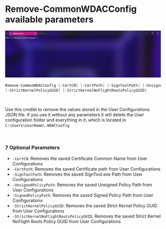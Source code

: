 # Remove-CommonWDACConfig available parameters

![image](https://raw.githubusercontent.com/HotCakeX/.github/main/Pictures/Wiki%20APNGs/Remove-CommonWDACConfig/Remove-CommonWDACConfig.apng)

```powershell
Remove-CommonWDACConfig [-CertCN] [-CertPath] [-SignToolPath] [-UnsignedPolicyPath] [-SignedPolicyPath]
[-StrictKernelPolicyGUID] [-StrictKernelNoFlightRootsPolicyGUID]
```

<br>

Use this cmdlet to remove the values stored in the User Configurations JSON file. If you use it without any parameters it will delete the User configuration folder and everything in it, which is located in `C:\Users\UserName\.WDACConfig`

<br>

### 7 Optional Parameters

* `-CertCN`: Removes the saved Certificate Common Name from User Configurations
* `-CertPath`: Removes the saved Certificate path from User Configurations
* `-SignToolPath`: Removes the saved SignTool.exe Path from User Configurations
* `-UnsignedPolicyPath`: Removes the saved Unsigned Policy Path from User Configurations
* `-SignedPolicyPath`: Removes the saved Signed Policy Path from User Configurations
* `-StrictKernelPolicyGUID`: Removes the saved Strict Kernel Policy GUID from User Configurations
* `-StrictKernelNoFlightRootsPolicyGUID`: Removes the saved Strict Kernel NoFlight Roots Policy GUID from User Configurations

<br>
